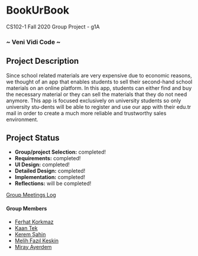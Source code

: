 # BookUrBook
CS102-1 Fall 2020 Group Project - g1A
### ~ Veni Vidi Code ~

## Project Description
Since school related materials are very expensive due to economic reasons, we thought of an app that enables students to sell their second-hand school materials on an online platform. In this app, students can either find and buy the necessary material or they can sell the materials that they do not need anymore. This app is focused exclusively on university students so only university stu-dents will be able to register and use our app with their edu.tr mail in order to create a much more reliable and trustworthy sales environment.

## Project Status
+ **Group/project Selection:** completed!
+ **Requirements:** completed!
+ **UI Design:** completed!
+ **Detailed Design:** completed!
+ **Implementation:** completed!
+ **Reflections:** will be completed!

[Group Meetings Log](Project_Logs/Veni_Vidi_Code.txt)
#### Group Members
- [Ferhat Korkmaz](Project_Logs/Ferhat_Korkmaz.txt)    
- [Kaan Tek](Project_Logs/Kaan_Tek.txt)
- [Kerem Şahin](Project_Logs/Kerem_Sahin.txt)
- [Melih Fazıl Keskin](Project_Logs/Melih_Fazil_Keskin.txt)
- [Miray Ayerdem](Project_Logs/Miray_Ayerdem.txt)
